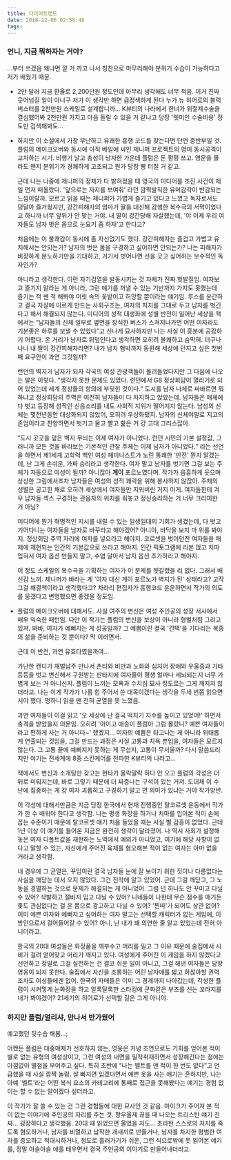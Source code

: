 ```yaml
---
title: 다이어트랜드
date: 2018-12-06 02:58:48
tags:
---
```


### 언니, 지금 뭐하자는 거야?

...부터 쓰겠음 
왜냐면 깔 거 까고 나서 칭찬으로 마무리해야 분위기 수습이 가능하다고 저가 배웠기 때문.

* 2만 달러 지금 환율로 2,200만원 정도인데 아무리 생각해도 너무 적음. 이거 진짜 웃어넘길 일이 아니구 저가 이 생각만 하면 급정색하게 된다 누가 뉴 히어로의 블럭버스터를 2천만원 스케일로 설계합니까... K뷰티의 나라에서 한녀가 위절제수술을 결심했어봐 2천만원 가지고 마음 돌릴 수 있을 거 같냐고 당장 '렛미인 수술비용' 정도만 검색해봐도...

* 하지만 이 소설에서 가장 무난하고 유쾌한 흥행 코드를 찾는다면 단연 중반부일 것. 플럼의 메이크오버와 동시에 아직 베일에 싸인 제니퍼 프로젝트의 영미 동시공격이 교차하는 시기. 비행기 날고 총성이 낭자한 가운데 플럼은 돈 펑펑 쓰고. 영문을 몰라도 왠지 분위기가 경쾌하게 고조되고 뭔가 당장 빵 터질 거 같고.

  근데 나는 나중에 제니퍼의 정체가 다 밝혀졌을 때 영국의 미디어를 조진 사건이 제일 먼저 떠올랐다. '앞으로는 자지를 보여줘' 라던 깜찍발칙한 유머감각이 반감되는 느낌이랄까. 모르고 읽을 때는 제니퍼가 가볍게 즐기고 있다고 느꼈고 독자로서도 덩달아 즐거웠지만, 강간피해자의 엄마가 딸을 대신해 감행한 복수극의 서막이었다고 하니까 너무 앞뒤가 안 맞는 거야. 내 딸이 강간당해 자살했는데, '야 이제 우리 여자들도 남자 벗은 몸으로 눈요기 좀 하자'고 한다고?

  처음에는 이 불쾌감이 동시에 좀 자신없기도 했다. 강간피해자는 즐겁고 가볍고 유치해서는 안되는가? 남자의 벗은 몸을 구경하고 싶어하면 안되는가? 나는 피해자가 비장하게 분노하기만을 기대하고, 거기서 벗어나면 선을 긋고 싶어하는 보수적인 독자인가?  

  아니라고 생각한다. 이런 자기검열을 발동시키는 것 자체가 진짜 헛발질임. 여자보고 즐기지 말라는 게 아니라, 그런 얘기를 꺼낼 수 있는 기반까지 가지도 못했는데 즐기는 척 쎈 척 해봐야 머릿 속의 꽃밭이고 허망할 뿐이라는 얘기임. 루스를 윤간하고 결국 자살에 이르게 만드는 사회구조는, 여자의 처지를 그대로 두고 남자를 벗긴다고 해서 해결되지 않는다. 미디어의 성적 대생화에 성별 반전이 일어난 세상을 책에서는 <q>남자들의 신체 일부로 옆면을 장식한 버스가 스쳐지나가면 어떤 여자라도 기분좋은 하루를 보낼 수 있었다</q>고 신나게 묘사하지만 나는 사실 이 흥분에 공감하기 어렵다. 온 거리가 남자로 뒤덮인다고 생각하면 오히려 불쾌하고 숨막혀. 더구나 나나 내 딸이 강간피해자라면? 내가 납치 협박까지 동원해 세상에 던지고 싶은 첫번째 요구안이 과연 그것일까?

  런던의 벽지가 남자가 되자 각국의 여성 관광객들이 몰려들었다지만 그 다음에 나오는 말은 이렇다. <q>생각지 못한 문제도 있었다. 런던에서 G8 정상회담이 열리기로 되어 있었는데 세계 정상들의 항의에 부딪힌 것이다.</q> 도시를 남자 나체로 싸바르면 뭐하냐고 정상회담의 주역은 여전히 남자들이 다 차지하고 앉았는데. 남자들은 매체에 다 벗고 등장해 성적인 신음소리를 내도 사회적 지위가 떨어지지 않는다. 남성의 신체는 몇천년동안 대상화되지 않았어, 오히려 우상화됐지. 남자의 신체야말로 지고의 존엄이라고 찬양하면서 벗기고 물고 빨고 핥은 거 걍 고대 그리스잖아.

  <q>도시 곳곳을 덮은 벽지 무늬는 이제 여자가 아니었다. 런던 시민의 기본 설정값, 그러니까 모든 것을 바라보는 기본적인 관찰 주체는 이제 남자가 아니었다.</q> 라는 선언을 하면서 제1세계 고학력 백인 여성 페미니스트가 노린 통쾌한 '반전' 뭔지 알겠는데, 난 그게 손쉬운, 가짜 승리라고 생각한다. 여자 말고 남자를 벗기면 그걸 보는 주체가 자동으로 여성이 될까? 아니잖아 **게이** 포르노였다며. 작가가 음흉하게 웃으며 상상한 그림에서조차 남자들은 여성의 성적 쾌락을 위해 봉사하지 않잖아. 주체의 성별은 공고한 채로 오히려 세상에서 여자들만 지워버린 거지 이게. 여자들한테 겨우 남자들 섹스 구경하는 관음자의 위치를 줘놓고 정신승리하는 거 너무 크리피한 거 아님?

  미디어에 뭔가 혁명적인 지시를 내릴 수 있는 일생일대의 기회가 생겼는데, 다 벗고 기어다니는 여자들을 남자로 바꾸라고 해야겠어? 아니야, 바닥을 보지 마 위를 봐야지. 정상회담 주역 자리에 여자를 넣으라고 해야지. 코르셋을 벗어던진 여자들을 매체에 재현되는 인간의 기본값으로 쓰라고 해야지. 인간 픽토그램에 리본 얹고 치마 입혀서 여자 옵션 만들지 말고, 수염 달아서 남자 옵션 추가하라고 해야지.

  이 정도 스케일의 복수극을 기획하는 여자가 이 문제를 헷갈렸을 리 없다. 그래서 배신감 느껴. 제니퍼가 바라는 게 '여자 대신 게이 포르노가 벽지가 된' 상태라고? 고작 그걸 해결책이라고 생각했다고? 차라리 편집자가 흥행코드 운운하면서 작가의 의도를 뭉갰다고 변명했으면 좋겠을 정도임.

* 플럼의 메이크오버에 대해서도. 사실 여주의 변신은 여성 주인공의 성장 서사에서 매우 익숙한 패턴임. 다만 이 작가는 플럼의 변신을 보상이 아니라 형벌처럼 그리고 있져. 봐바, 여자가 예뻐지는 게 성공일까? 그 예쁨이란 결국 '간택'을 기다리는 복종의 삶을 준비하는 것 뿐이다? 막 이러면서.

  근데 이 반전, 과연 유효타였을까여...

  가난한 캔디가 재벌남주 만나서 촌티와 비만과 노화와 심지어 장애와 우울증과 기타 등등을 벗고 변신해서 구원받는 판타지에 여자들이 평생 얼마나 세뇌되는지 너무 가볍게 보는 거 아니신지. 플럼이 느끼는 모욕과 수치심 묘사 정도로는 그게 깨지지 않더라고. 나는 이게 작가가 나름 힘 주어서 쓴 대목이겠다는 생각을 두세 번쯤 읽으면서야 했다. 멍하니 읽을 땐 전혀 균열을 못 느꼈음.

  과연 여자들이 이걸 읽고 '오 세상에 난 결국 떡치기 지수를 높이고 있었어!' 하면서 충격을 받았을지 의문임. 오히려 '아이고 애송이 플럼아 그럼 몰랐니? 예쁜 여자들이라고 편하게 사는 거 아니다~' 했겠지... 여자의 예쁨은 타고나는 게 아니라 위태롭게 연출되는 것임을, 그걸 만드는 과정은 사실 고통과 치욕 뿐임을, 여자들은 모르지 않는다. 그 고통 끝에 예뻐지지 못하는 게 무섭지, 고통이 무서울까? 다시 말씀드리지만 여기는 전세계에 8중 스킨케어를 전파한 K뷰티의 나라고... 

  책에서도 변신과 소개팅만 갖고는 현타가 올락말락 하다 안 오고 플럼의 각성은 더 뒤로 미뤄지는데, 바로 그렇기 때문에 더 짜증나는 구석이 있는 거져. 도대체 이 수난에 집중하는 게 걍 여자 괴롭히고 구경하기 말고 먼 의미가 있냐는 거야 작가양반.

  이 각성에 대해서만큼은 지금 당장 한국에서 현재 진행중인 탈코르셋 운동에서 작가가 한 수 배워야 한다고 생각함. 나는 평생 화장을 하거나 치마를 입어본 적이 손에 꼽는 수준이기 때문에 탈코르셋 얘기 처음 들었을 때는 사실 별 감흥이 없었다. 근데 1년 이상 이 얘기를 들어온 지금은 완전히 생각이 달라졌어. 나 역시 사회가 설정해놓은 여자 디폴트값을 재현하는 노역에서 예외가 아니었고, 여기에 해당 사항이 없다고 말할 수 있는, 자신에게 주어진 육체를 혐오해본 적이 없는 여자는 아마 없을 거라고 생각함. 

  내 경우에 그 균열은, 꾸밈이란 결국 남자들 눈에 잘 보이기 위한 짓이나 다름없다는 사실을 깨닫는 데서 오지 않았다. 그건 진작에 알고 있었어. 근데 그걸 깨닫고, 그 노동을 경멸하는 것으로 문제가 해결되는 게 아니었어. 그럼 넌 하나도 안 꾸미고 다닐 수 있어? 삭발하고 절바지 입고 다닐 수 있어? 니네들이 나한테 무슨 점수를 매기든 좆도 관심없다는 걸 온 몸으로 광고하고 다닐 수 있어? '찐따'가 되어도 상관 없어? 이미 예쁜 여자와 예뻐지고 싶어하는 여자 말고는 선택할 캐릭터가 없는 게임에, 이방인으로서 걸어들어갈 수 있어? 아니, 난 내가 꽤 의연한 줄 알고 있었는데 전혀 아니더라고.

  한국의 20대 여성들은 화장품을 깨부수고 머리를 밀고 그 이유 때문에 술집에서 시비가 걸려 얻어맞고 머리가 깨지고 있다. 여성에게 주어진 이 게임을 하지 않겠다고 선언하고 정말로 그걸 실천하는 건 결코 쉬운 일이 아니고, 그걸 해낸 여자들은 당장 영웅이 되지 못한다. 술집에서 자신을 조롱하는 어린 남자애를 밟고 하찮아할 권력조차도 여성들에겐 없어. 한국의 자매들은 이미 그 경계까지 나아갔는데, 각성한 플럼이 시커멓게 눈화장을 하고 알록달록한 스타킹에 군화같은 부츠를 신는 꼬라지를 내가 봐야겠어? 21세기의 히어로가 선택할 길은 그게 아니야. 

### 하지만 플럼/얼리샤, 만나서 반가웠어

예고했던 뒷수습 해봄...;

어쨌든 플럼은 대중매체가 선호하지 않는, 영웅은 커녕 조연으로도 기회를 얻어본 적이 별로 없는 유형의 여성상이고, 그런 여성의 내면을 밀착취재하면서 성장해간다는 점에는 아낌없이 별점을 부어주고 싶다. 특히 초반에 <q>나는 벨트를 맨 적이 한 번도 없다</q>고 언급했을 때 사실 깜짝 놀람. 살 빠지면 입겠다면서 예쁜 옷을 사는 얘기는 흔하지만, 나는 아예 '벨트'라는 어떤 복식 요소의 카테고리에 통째로 접근을 못해봤다는 얘기는 경험 없이는 할 수 없는 말이겠다 싶더라고. 

이 작가가 잘 쓸 수 있는 건 그런 경험들에 대한 묘사인 것 같음. 마이크가 주어져 본 적이 없는 이야기에 주인공의 자리를 주는 것. 항우울제 끊을 때 나오는 트리스탄 얘기 진짜... 굉장하다고 생각했음.  20대 때 읽었으면 울었을 지도... 초라한 스스로의 처지를 죽도록 혐오하거나, 남자를 비열하고 납작한 개새끼로 만들거나, 남자를 차지한 평범한 여자를 증오하고 적대시하거나, 정도로 흘러가기가 쉬운, 그런 식으로밖에 못 읽어본 얘기를, 정말 아슬아슬 애를 태우면서 결국 주인공의 이야기로 만들어내더라고.
